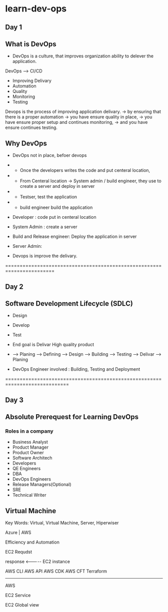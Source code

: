 # learn-dev-ops

## Day 1
## What is DevOps
- DevOps is a culture, that improves organization ability to delever the application.

DevOps --> CI/CD
- Improving Delivary
- Automation
- Quality
- Monitoring
- Testing

Devops is the process of improving application delivary.
-> by ensuring that there is a proper automation
-> you have ensure quality in place, 
-> you have ensure proper setup and continues monitoring, 
-> and you have ensure continues testing.

## Why DevOps
- DevOps not in place, befoer devops
- - Once the developers writes the code and put centeral location,
- - From Centeral location ->  System admin / build engineer, they use to create a server and deploy in server
- - Testser, test the application
- -  build engineer build the application

- Developer : code put in centeral location
- System Admin : create a server
- Build and Release engineer:  Deploy the application in server
- Server Admin: 

- Devops is improve the delivary.


=======================================================================

## Day 2

## Software Development Lifecycle (SDLC)
- Design
- Develop
- Test

- End goal is Delivar High quality product

-  --> Planing  --> Defining --> Design --> Building --> Testing --> Delivar --> Planing

- DevOps Engineer involved : Building, Testing and Deployment


============================================================================

## Day 3

## Absolute Prerequest for Learning DevOps

### Roles in a company
* Business Analyst
* Product Manager
* Product Owner
* Software Architech
* Developers
* QE Engineers
* DBA
* DevOps Engineers
* Release Managers(Optional)
* SRE
* Technical Writer


## Virtual Machine

Key Words: Virtual, Virtual Machine, Server, Hiperwiser 

Azure | AWS

Efficiency and Automation

EC2 Requdst 

response  <----- EC2 instance

AWS CLI
AWS API
AWS CDK
AWS CFT
Terraform

-------------------------------

AWS 

EC2 Service

EC2 Global view




